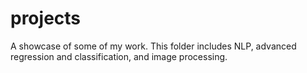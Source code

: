 # projects
A showcase of some of my work. This folder includes NLP, advanced regression and classification, and image processing.
